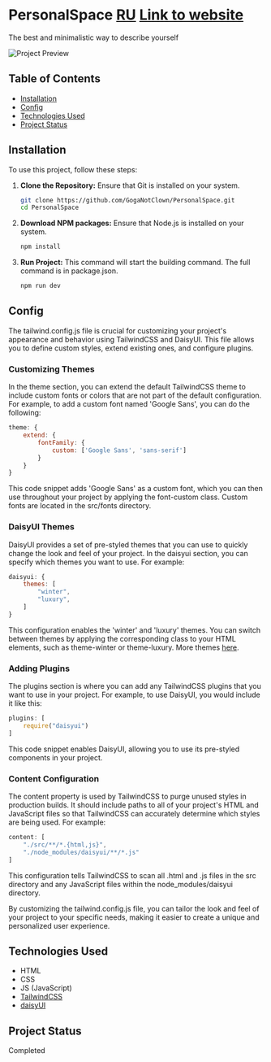 # PersonalSpace [RU](README_RU.md) [Link to website](https://personalspacegeorge.netlify.app/)

The best and minimalistic way to describe yourself

![Project Preview](https://i.postimg.cc/dQWRNj0x/image.png)

## Table of Contents

- [Installation](#installation)
- [Config](#config)
- [Technologies Used](#technologies-used)
- [Project Status](#project-status)

## Installation

To use this project, follow these steps:

1. **Clone the Repository:**
   Ensure that Git is installed on your system.
   ```bash
   git clone https://github.com/GogaNotClown/PersonalSpace.git
   cd PersonalSpace
   ```

2. **Download NPM packages:**
   Ensure that Node.js is installed on your system.
   ```bash
   npm install
   ```

3. **Run Project:**
   This command will start the building command. The full command is in package.json.
   ```bash
   npm run dev
   ```

## Config

The tailwind.config.js file is crucial for customizing your project's appearance and behavior using TailwindCSS and
DaisyUI. This file allows you to define custom styles, extend existing ones, and configure plugins.

### Customizing Themes

In the theme section, you can extend the default TailwindCSS theme to include custom fonts or colors that are not part
of the default configuration. For example, to add a custom font named 'Google Sans', you can do the following:

```js
theme: {
    extend: {
        fontFamily: {
            custom: ['Google Sans', 'sans-serif']
        }
    }
}
```

This code snippet adds 'Google Sans' as a custom font, which you can then use throughout your project by applying the
font-custom class. Custom fonts are located in the src/fonts directory.

### DaisyUI Themes

DaisyUI provides a set of pre-styled themes that you can use to quickly change the look and feel of your project. In the
daisyui section, you can specify which themes you want to use. For example:

```js
daisyui: {
    themes: [
        "winter",
        "luxury",
    ]
}
```

This configuration enables the 'winter' and 'luxury' themes. You can switch between themes by applying the corresponding
class to your HTML elements, such as theme-winter or theme-luxury. More themes [here](https://daisyui.com/docs/themes/).

### Adding Plugins

The plugins section is where you can add any TailwindCSS plugins that you want to use in your project. For
example, to use DaisyUI, you would include it like this:

```js
plugins: [
    require("daisyui")
]
```

This code snippet enables DaisyUI, allowing you to use its pre-styled components in your project.

### Content Configuration

The content property is used by TailwindCSS to purge unused styles in production builds. It should include paths to all
of your project's HTML and JavaScript files so that TailwindCSS can accurately determine which styles are being used.
For example:

```js
content: [
    "./src/**/*.{html,js}",
    "./node_modules/daisyui/**/*.js"
]
```

This configuration tells TailwindCSS to scan all .html and .js files in the src directory and any JavaScript files
within the node_modules/daisyui directory.

By customizing the tailwind.config.js file, you can tailor the look and feel of your project to your specific needs,
making it easier to create a unique and personalized user experience.

## Technologies Used

- HTML
- CSS
- JS (JavaScript)
- [TailwindCSS](https://tailwindcss.com/)
- [daisyUI](https://daisyui.com/)

## Project Status

Completed
